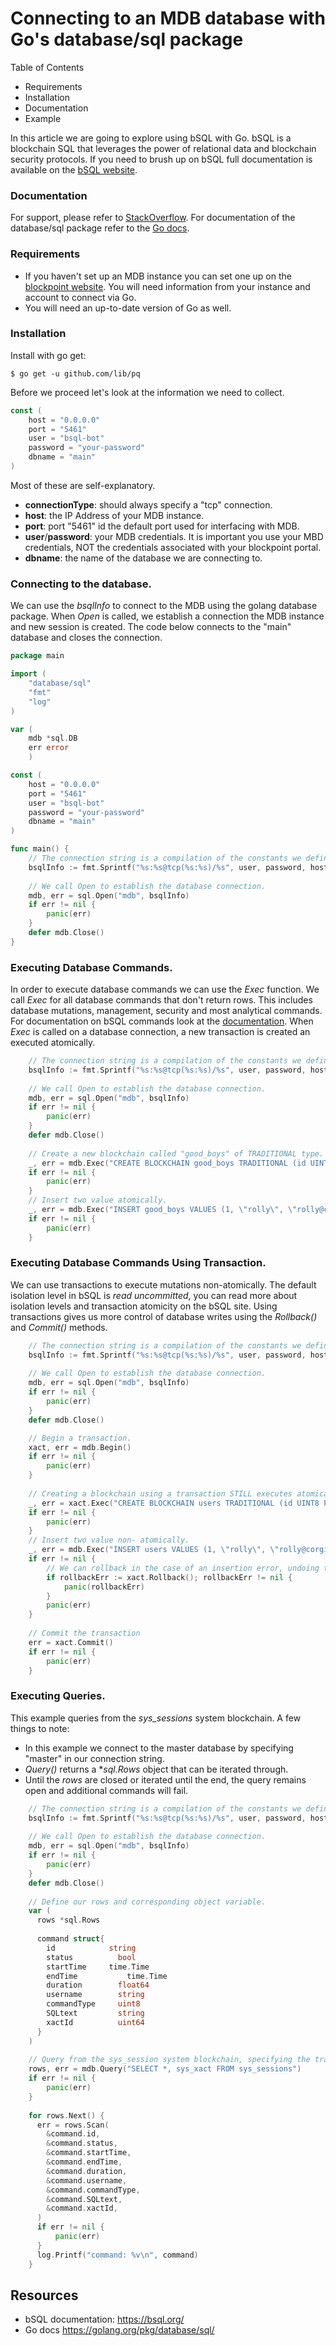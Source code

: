 # Connecting to an MDB database with Go's database/sql package

Table of Contents
- Requirements
- Installation
- Documentation
- Example

In this article we are going to explore using bSQL with Go. bSQL is a blockchain SQL that leverages the power of relational
data and blockchain security protocols. If you need to brush up on bSQL full documentation is available on the [bSQL website](https://bsql.org/).

### Documentation

For support, please refer to [StackOverflow](https://stackoverflow.com/questions/tagged/mdb-bp).
For documentation of the database/sql package refer to the [Go docs](https://golang.org/pkg/database/sql/).

### Requirements
- If you haven't set up an MDB instance you can set one up on the [blockpoint website](https://blockpointdb.com/). You will need 
  information from your instance and account to connect via Go.
- You will need an up-to-date version of Go as well.

### Installation

Install with go get:

```
$ go get -u github.com/lib/pq
```

Before we proceed let's look at the information we need to collect.

````go
const (
	host = "0.0.0.0"
	port = "5461"
	user = "bsql-bot"
	password = "your-password"
	dbname = "main"
)
````

Most of these are self-explanatory. 
- **connectionType**: should always specify a "tcp" connection.
- **host**: the IP Address of your MDB instance.
- **port**: port "5461" id the default port used for interfacing with MDB.
- **user**/**password**: your MDB credentials. It is important you use your MBD credentials,
  NOT the credentials associated with your blockpoint portal.
- **dbname**: the name of the database we are connecting to.


### Connecting to the database.

We can use the *bsqlInfo* to connect to the MDB using the golang database package. When *Open* is called, we establish a connection the MDB instance and new session
is created. The code below connects to the "main" database and closes the connection.

````go
package main

import (
	"database/sql"
	"fmt"
	"log"
)

var (
	mdb *sql.DB
    err error
	)

const (
	host = "0.0.0.0"
	port = "5461"
	user = "bsql-bot"
	password = "your-password"
	dbname = "main"
)

func main() {
	// The connection string is a compilation of the constants we defined above.
	bsqlInfo := fmt.Sprintf("%s:%s@tcp(%s:%s)/%s", user, password, host, port, dbname)
	
	// We call Open to establish the database connection.
	mdb, err = sql.Open("mdb", bsqlInfo)
	if err != nil {
		panic(err)
	}
	defer mdb.Close()
}
````

### Executing Database Commands.

In order to execute database commands we can use the *Exec* function. We call *Exec* for all database commands that
don't return rows. This includes database mutations, management, security and most analytical commands. For documentation
on bSQL commands look at the [documentation](https://bsql.org/docs/management/create-blockchain). When *Exec* is called on
a database connection, a new transaction is created an executed atomically.

```go
    // The connection string is a compilation of the constants we defined above.
    bsqlInfo := fmt.Sprintf("%s:%s@tcp(%s:%s)/%s", user, password, host, port, dbname)
    
    // We call Open to establish the database connection.
    mdb, err = sql.Open("mdb", bsqlInfo)
    if err != nil {
        panic(err)
    }
    defer mdb.Close()
    
    // Create a new blockchain called "good_boys" of TRADITIONAL type.
    _, err = mdb.Exec("CREATE BLOCKCHAIN good_boys TRADITIONAL (id UINT8 PRIMARY, name STRING PACKED, email STRING PACKED NULLABLE)")
    if err != nil {
        panic(err)
    }
    // Insert two value atomically.
	_, err = mdb.Exec("INSERT good_boys VALUES (1, \"rolly\", \"rolly@corgicutie.com\"), (2, \"hank\", \"hank@neigbordog.com\")")
	if err != nil {
        panic(err)
	}
```


### Executing Database Commands Using Transaction.

We can use transactions to execute mutations non-atomically. The default isolation level in bSQL is *read uncommitted*, 
you can read more about isolation levels and transaction atomicity on the bSQL site. Using transactions gives us more 
control of database writes using the *Rollback()* and *Commit()* methods.


```go
    // The connection string is a compilation of the constants we defined above.
    bsqlInfo := fmt.Sprintf("%s:%s@tcp(%s:%s)/%s", user, password, host, port, dbname)
    
    // We call Open to establish the database connection.
    mdb, err = sql.Open("mdb", bsqlInfo)
    if err != nil {
        panic(err)
    }
    defer mdb.Close()

	// Begin a transaction.
	xact, err = mdb.Begin()
    if err != nil {
        panic(err)
    }
    
    // Creating a blockchain using a transaction STILL executes atomically.
    _, err = xact.Exec("CREATE BLOCKCHAIN users TRADITIONAL (id UINT8 PRIMARY, name STRING PACKED, email STRING PACKED NULLABLE)")
    if err != nil {
        panic(err)
    }
    // Insert two value non- atomically.
	_, err = mdb.Exec("INSERT users VALUES (1, \"rolly\", \"rolly@corgicutie.com\"), (2, \"hank\", \"hank@neigbordog.com\")")
	if err != nil {
		// We can rollback in the case of an insertion error, undoing the above mutation.
        if rollbackErr := xact.Rollback(); rollbackErr != nil {
            panic(rollbackErr)
        }
        panic(err)
	}
    
	// Commit the transaction
    err = xact.Commit()
	if err != nil {
        panic(err)
    }
```

### Executing Queries.

This example queries from the *sys_sessions* system blockchain. A few things to note:
- In this example we connect to the master database by specifying "master" in our connection string.
- *Query()* returns a **sql.Rows* object that can be iterated through.
- Until the *rows* are closed or iterated until the end, the query remains open and additional commands will fail.


```go
    // The connection string is a compilation of the constants we defined above.
    bsqlInfo := fmt.Sprintf("%s:%s@tcp(%s:%s)/%s", user, password, host, port, "master")
    
    // We call Open to establish the database connection.
    mdb, err = sql.Open("mdb", bsqlInfo)
    if err != nil {
        panic(err)
    }
    defer mdb.Close()
    
    // Define our rows and corresponding object variable.
    var (
      rows *sql.Rows
    	
      command struct{
        id 		      string 
        status          bool
        startTime 	  time.Time
        endTime  		  time.Time
        duration        float64
        username        string
        commandType     uint8
        SQLtext         string
        xactId          uint64
      }
    )
    
    // Query from the sys_session system blockchain, specifying the transaction ID as well.
    rows, err = mdb.Query("SELECT *, sys_xact FROM sys_sessions")
    if err != nil {
        panic(err)
    }
    
    for rows.Next() {
      err = rows.Scan(
        &command.id,
        &command.status,
        &command.startTime,
        &command.endTime,
        &command.duration,
        &command.username,
        &command.commandType,
        &command.SQLtext,
        &command.xactId,
      )
      if err != nil {
          panic(err)
      }
      log.Printf("command: %v\n", command)
    }
```

## Resources 
- bSQL documentation: https://bsql.org/
- Go docs https://golang.org/pkg/database/sql/